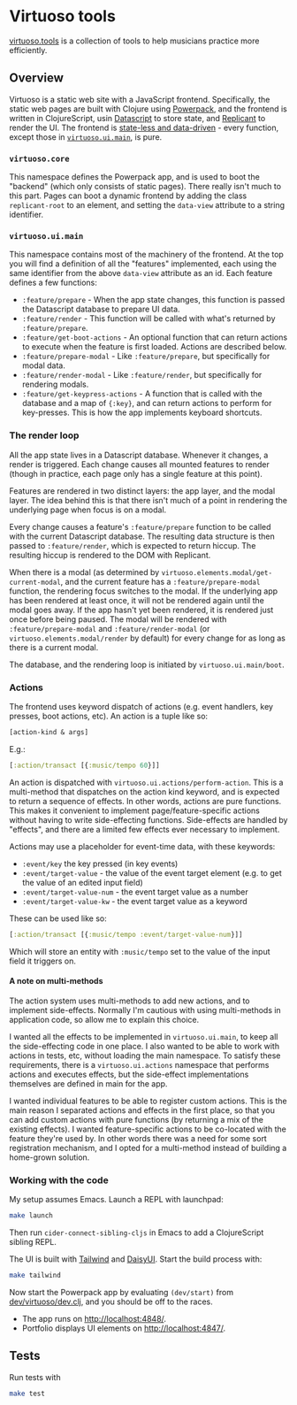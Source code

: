 # Virtuoso tools

[virtuoso.tools](https://virtuoso.tools) is a collection of tools to help
musicians practice more efficiently.

## Overview

Virtuoso is a static web site with a JavaScript frontend. Specifically, the
static web pages are built with Clojure using
[Powerpack](https://github.com/cjohansen/powerpack), and the frontend is written
in ClojureScript, usin [Datascript](https://github.com/tonsky/datascript) to
store state, and [Replicant](https://github.com/cjohansen/replicant) to render
the UI. The frontend is [state-less and
data-driven](https://vimeo.com/861600197) - every function, except those in
[`virtuoso.ui.main`](./src/virtuoso/ui/main.cljs), is pure.

### `virtuoso.core`

This namespace defines the Powerpack app, and is used to boot the "backend"
(which only consists of static pages). There really isn't much to this part.
Pages can boot a dynamic frontend by adding the class `replicant-root` to an
element, and setting the `data-view` attribute to a string identifier.

### `virtuoso.ui.main`

This namespace contains most of the machinery of the frontend. At the top you
will find a definition of all the "features" implemented, each using the same
identifier from the above `data-view` attribute as an id. Each feature defines a
few functions:

- `:feature/prepare` - When the app state changes, this function is passed the
  Datascript database to prepare UI data.
- `:feature/render` - This function will be called with what's returned by
  `:feature/prepare`.
- `:feature/get-boot-actions` - An optional function that can return actions to
  execute when the feature is first loaded. Actions are described below.
- `:feature/prepare-modal` - Like `:feature/prepare`, but specifically for modal
  data.
- `:feature/render-modal` - Like `:feature/render`, but specifically for
  rendering modals.
- `:feature/get-keypress-actions` - A function that is called with the database
  and a map of `{:key}`, and can return actions to perform for key-presses. This
  is how the app implements keyboard shortcuts.

### The render loop

All the app state lives in a Datascript database. Whenever it changes, a render
is triggered. Each change causes all mounted features to render (though in
practice, each page only has a single feature at this point).

Features are rendered in two distinct layers: the app layer, and the modal
layer. The idea behind this is that there isn't much of a point in rendering the
underlying page when focus is on a modal.

Every change causes a feature's `:feature/prepare` function to be called with
the current Datascript database. The resulting data structure is then passed to
`:feature/render`, which is expected to return hiccup. The resulting hiccup is
rendered to the DOM with Replicant.

When there is a modal (as determined by
`virtuoso.elements.modal/get-current-modal`, and the current feature has a
`:feature/prepare-modal` function, the rendering focus switches to the modal. If
the underlying app has been rendered at least once, it will not be rendered
again until the modal goes away. If the app hasn't yet been rendered, it is
rendered just once before being paused. The modal will be rendered with
`:feature/prepare-modal` and `:feature/render-modal` (or
`virtuoso.elements.modal/render` by default) for every change for as long as
there is a current modal.

The database, and the rendering loop is initiated by `virtuoso.ui.main/boot`.

### Actions

The frontend uses keyword dispatch of actions (e.g. event handlers, key presses,
boot actions, etc). An action is a tuple like so:

```clj
[action-kind & args]
```

E.g.:

```clj
[:action/transact [{:music/tempo 60}]]
```

An action is dispatched with `virtuoso.ui.actions/perform-action`. This is a
multi-method that dispatches on the action kind keyword, and is expected to
return a sequence of effects. In other words, actions are pure functions. This
makes it convenient to implement page/feature-specific actions without having to
write side-effecting functions. Side-effects are handled by "effects", and there
are a limited few effects ever necessary to implement.

Actions may use a placeholder for event-time data, with these keywords:

- `:event/key` the key pressed (in key events)
- `:event/target-value` - the value of the event target element (e.g. to get the
  value of an edited input field)
- `:event/target-value-num` - the event target value as a number
- `:event/target-value-kw` - the event target value as a keyword

These can be used like so:

```clj
[:action/transact [{:music/tempo :event/target-value-num}]]
```

Which will store an entity with `:music/tempo` set to the value of the input
field it triggers on.

#### A note on multi-methods

The action system uses multi-methods to add new actions, and to implement
side-effects. Normally I'm cautious with using multi-methods in application
code, so allow me to explain this choice.

I wanted all the effects to be implemented in `virtuoso.ui.main`, to keep all
the side-effecting code in one place. I also wanted to be able to work with
actions in tests, etc, without loading the main namespace. To satisfy these
requirements, there is a `virtuoso.ui.actions` namespace that performs actions
and executes effects, but the side-effect implementations themselves are defined
in main for the app.

I wanted individual features to be able to register custom actions. This is the
main reason I separated actions and effects in the first place, so that you can
add custom actions with pure functions (by returning a mix of the existing
effects). I wanted feature-specific actions to be co-located with the feature
they're used by. In other words there was a need for some sort registration
mechanism, and I opted for a multi-method instead of building a home-grown
solution.

### Working with the code

My setup assumes Emacs. Launch a REPL with launchpad:

```sh
make launch
```

Then run `cider-connect-sibling-cljs` in Emacs to add a ClojureScript sibling
REPL.

The UI is built with [Tailwind](https://tailwindcss.com/) and
[DaisyUI](https://daisyui.com/). Start the build process with:

```sh
make tailwind
```

Now start the Powerpack app by evaluating `(dev/start)` from
[dev/virtuoso/dev.clj](./dev/virtuoso/dev.clj), and you should be off to the
races.

- The app runs on [http://localhost:4848/](http://localhost:4848/).
- Portfolio displays UI elements on [http://localhost:4847/](http://localhost:4847/).

## Tests

Run tests with

```sh
make test
```
